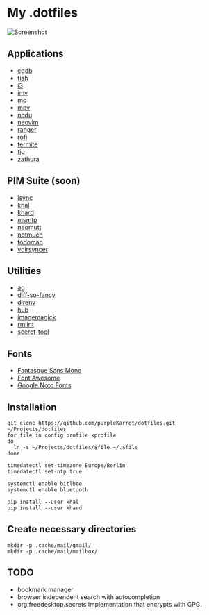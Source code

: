 My .dotfiles
============

![Screenshot](https://raw.githubusercontent.com/purpleKarrot/dotfiles/master/screenshot.png)

## Applications

* [cgdb](https://cgdb.github.io/)
* [fish](https://fishshell.com/)
* [i3](https://i3wm.org/)
* [imv](http://github.com/eXeC64/imv/)
* [mc](http://www.ibiblio.org/mc/)
* [mpv](https://mpv.io/)
* [ncdu](https://dev.yorhel.nl/ncdu)
* [neovim](https://neovim.io/)
* [ranger](http://ranger.nongnu.org)
* [rofi](https://davedavenport.github.io/rofi/)
* [termite](https://github.com/thestinger/termite/)
* [tig](http://jonas.nitro.dk/tig/)
* [zathura](https://pwmt.org/projects/zathura/)

## PIM Suite (soon)

* [isync](http://isync.sourceforge.net)
* [khal](http://lostpackets.de/khal/)
* [khard](https://github.com/scheibler/khard)
* [msmtp](http://msmtp.sourceforge.net/)
* [neomutt](http://www.neomutt.org/)
* [notmuch](http://notmuchmail.org/)
* [todoman](https://todoman.rtfd.org/)
* [vdirsyncer](https://vdirsyncer.rtfd.org/)

## Utilities

* [ag](https://github.com/ggreer/the_silver_searcher)
* [diff-so-fancy](https://github.com/so-fancy/diff-so-fancy)
* [direnv](http://direnv.net/)
* [hub](https://hub.github.com/)
* [imagemagick](http://www.imagemagick.org/)
* [rmlint](http://rmlint.rtfd.org/)
* [secret-tool](https://wiki.gnome.org/Projects/Libsecret)

## Fonts

* [Fantasque Sans Mono](https://github.com/belluzj/fantasque-sans/)
* [Font Awesome](https://fortawesome.github.io/Font-Awesome/)
* [Google Noto Fonts](https://www.google.com/get/noto/)

## Installation

```
git clone https://github.com/purpleKarrot/dotfiles.git ~/Projects/dotfiles
for file in config profile xprofile
do
  ln -s ~/Projects/dotfiles/$file ~/.$file
done
```

```
timedatectl set-timezone Europe/Berlin
timedatectl set-ntp true

systemctl enable bitlbee
systemctl enable bluetooth
```

```
pip install --user khal
pip install --user khard
```

## Create necessary directories

```
mkdir -p .cache/mail/gmail/
mkdir -p .cache/mail/mailbox/
```

## TODO

* bookmark manager
* browser independent search with autocompletion
* org.freedesktop.secrets implementation that encrypts with GPG.

